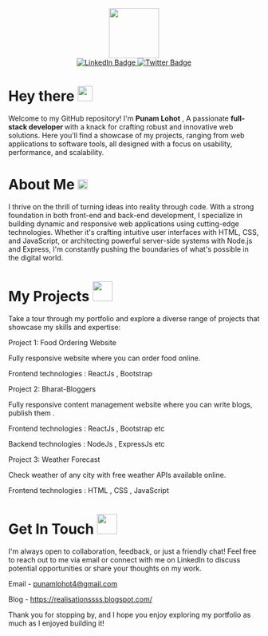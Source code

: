 <div id="header" align="center">
  <img src="https://media.giphy.com/media/M9gbBd9nbDrOTu1Mqx/giphy.gif" width="100"/>
</div>

<div id="badges" align="center">
  <a href="https://www.linkedin.com/in/punam-lohot-a05524202/">
    <img src="https://img.shields.io/badge/LinkedIn-blue?style=for-the-badge&logo=linkedin&logoColor=white" alt="LinkedIn Badge"/>
  </a>
  <a href="https://twitter.com/PunamLohot">
    <img src="https://img.shields.io/badge/Twitter-blue?style=for-the-badge&logo=twitter&logoColor=white" alt="Twitter Badge"/>
  </a>
</div>

<h1>
  Hey there
  <img src="https://media.giphy.com/media/hvRJCLFzcasrR4ia7z/giphy.gif" width="30px"/>
</h1>

Welcome to my GitHub repository! I'm <b>Punam Lohot</b> ,
A passionate <b> full-stack developer </b> with a knack for crafting robust and innovative web solutions. Here you'll find a showcase of my projects, ranging from web applications to software tools, all designed with a focus on usability, performance, and scalability.


<h1>
  About Me
  <img src="https://media.giphy.com/media/v1.Y2lkPTc5MGI3NjExM3JhOWV5eGh1MXBqOHJvNmloYmV6bHk2azJzaHd1eWp2dWZwZzlwdyZlcD12MV9pbnRlcm5hbF9naWZfYnlfaWQmY3Q9cw/COyHKzHsSE7Ezb0Mgu/giphy.gif" width="20px"/>
</h1>

I thrive on the thrill of turning ideas into reality through code. With a strong foundation in both front-end and back-end development, I specialize in building dynamic and responsive web applications using cutting-edge technologies. Whether it's crafting intuitive user interfaces with HTML, CSS, and JavaScript, or architecting powerful server-side systems with Node.js and Express, I'm constantly pushing the boundaries of what's possible in the digital world.

<h1>
  My Projects
<img src="https://media.giphy.com/media/v1.Y2lkPTc5MGI3NjExc2p3MXY1aHVxdTdwZTY1cmtiOTZvd291eHZxOGthcDAwN3RuZWhpZiZlcD12MV9pbnRlcm5hbF9naWZfYnlfaWQmY3Q9dHM/WpmLTE7FiQy97hR9h2/giphy.gif" width="40px"/>
</h1>

Take a tour through my portfolio and explore a diverse range of projects that showcase my skills and expertise:

Project 1: 
Food Ordering Website 

Fully responsive website where you can order food online. 

Frontend technologies : ReactJs , Bootstrap  


Project 2: 
Bharat-Bloggers 

Fully responsive content management website where you can write blogs, publish them .

Frontend technologies : ReactJs , Bootstrap etc

Backend technologies : NodeJs , ExpressJs etc

Project 3:
Weather Forecast

Check weather of any city with free weather APIs available online.

Frontend technologies : HTML , CSS , JavaScript 

<h1>
  Get In Touch
  <img src="https://media.giphy.com/media/v1.Y2lkPTc5MGI3NjExN202eXI0czQ3bHd1Z3FzNzQ5cms2eXhheWdoODh4NHVtZjdqNTQ3biZlcD12MV9pbnRlcm5hbF9naWZfYnlfaWQmY3Q9cw/yvBI1StMq4TwxUCGRn/giphy.gif" width="40px"/>
</h1>

I'm always open to collaboration, feedback, or just a friendly chat! Feel free to reach out to me via email or connect with me on LinkedIn to discuss potential opportunities or share your thoughts on my work.

Email - punamlohot4@gmail.com

Blog - https://realisationssss.blogspot.com/

Thank you for stopping by, and I hope you enjoy exploring my portfolio as much as I enjoyed building it!
